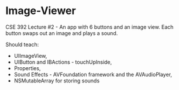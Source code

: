 Image-Viewer
============

CSE 392 Lecture #2 - An app with 6 buttons and an image view. Each button swaps out an image and plays a sound.

Should teach:
- UIImageView,
- UIButton and IBActions - touchUpInside,
- Properties,
- Sound Effects - AVFoundation framework and the AVAudioPlayer,
- NSMutableArray for storing sounds
